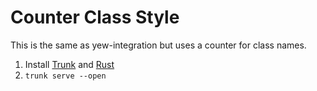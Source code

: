 # Counter Class Style

This is the same as yew-integration but uses a counter for class
names.

1. Install [Trunk](https://trunkrs.dev) and [Rust](https://rustup.rs)
2. `trunk serve --open`
